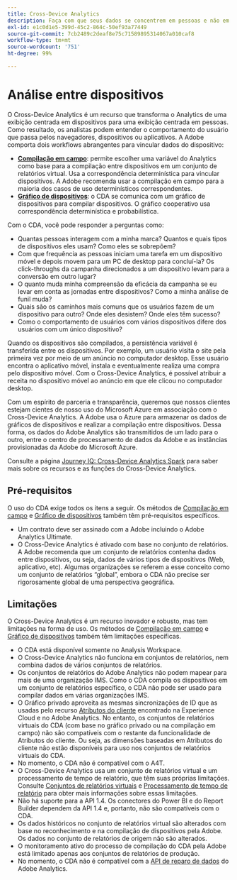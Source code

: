 ```yaml
---
title: Cross-Device Analytics
description: Faça com que seus dados se concentrem em pessoas e não em dispositivos compilando os dados do dispositivo.
exl-id: e1c0d1e5-399d-45c2-864c-50ef93a77449
source-git-commit: 7cb2489c2deaf8e75c71589895314067a010caf8
workflow-type: tm+mt
source-wordcount: '751'
ht-degree: 99%

---
```


# Análise entre dispositivos

O Cross-Device Analytics é um recurso que transforma o Analytics de uma exibição centrada em dispositivos para uma exibição centrada em pessoas. Como resultado, os analistas podem entender o comportamento do usuário que passa pelos navegadores, dispositivos ou aplicativos. A Adobe comporta dois workflows abrangentes para vincular dados do dispositivo:

* [**Compilação em campo**](field-based-stitching.md): permite escolher uma variável do Analytics como base para a compilação entre dispositivos em um conjunto de relatórios virtual. Usa a correspondência determinística para vincular dispositivos. A Adobe recomenda usar a compilação em campo para a maioria dos casos de uso determinísticos correspondentes.
* [**Gráfico de dispositivos**](device-graph.md): o CDA se comunica com um gráfico de dispositivos para compilar dispositivos. O gráfico cooperativo usa correspondência determinística e probabilística.

Com o CDA, você pode responder a perguntas como:

* Quantas pessoas interagem com a minha marca? Quantos e quais tipos de dispositivos eles usam? Como eles se sobrepõem?
* Com que frequência as pessoas iniciam uma tarefa em um dispositivo móvel e depois movem para um PC de desktop para concluí-la? Os click-throughs da campanha direcionados a um dispositivo levam para a conversão em outro lugar?
* O quanto muda minha compreensão da eficácia da campanha se eu levar em conta as jornadas entre dispositivos? Como a minha análise de funil muda?
* Quais são os caminhos mais comuns que os usuários fazem de um dispositivo para outro? Onde eles desistem? Onde eles têm sucesso?
* Como o comportamento de usuários com vários dispositivos difere dos usuários com um único dispositivo?

Quando os dispositivos são compilados, a persistência variável é transferida entre os dispositivos. Por exemplo, um usuário visita o site pela primeira vez por meio de um anúncio no computador desktop. Esse usuário encontra o aplicativo móvel, instala e eventualmente realiza uma compra pelo dispositivo móvel. Com o Cross-Device Analytics, é possível atribuir a receita no dispositivo móvel ao anúncio em que ele clicou no computador desktop.

Com um espírito de parceria e transparência, queremos que nossos clientes estejam cientes de nosso uso do Microsoft Azure em associação com o Cross-Device Analytics. A Adobe usa o Azure para armazenar os dados de gráficos de dispositivos e realizar a compilação entre dispositivos. Dessa forma, os dados do Adobe Analytics são transmitidos de um lado para o outro, entre o centro de processamento de dados da Adobe e as instâncias provisionadas da Adobe do Microsoft Azure.

Consulte a página [Journey IQ: Cross-Device Analytics Spark](https://adobe.ly/aacda) para saber mais sobre os recursos e as funções do Cross-Device Analytics.

## Pré-requisitos

O uso do CDA exige todos os itens a seguir. Os métodos de [Compilação em campo](field-based-stitching.md) e [Gráfico de dispositivos](device-graph.md) também têm pré-requisitos específicos.

* Um contrato deve ser assinado com a Adobe incluindo o Adobe Analytics Ultimate.
* O Cross-Device Analytics é ativado com base no conjunto de relatórios. A Adobe recomenda que um conjunto de relatórios contenha dados entre dispositivos, ou seja, dados de vários tipos de dispositivos (Web, aplicativo, etc). Algumas organizações se referem a esse conceito como um conjunto de relatórios “global”, embora o CDA não precise ser rigorosamente global de uma perspectiva geográfica.

## Limitações

O Cross-Device Analytics é um recurso inovador e robusto, mas tem limitações na forma de uso. Os métodos de [Compilação em campo](field-based-stitching.md) e [Gráfico de dispositivos](device-graph.md) também têm limitações específicas.

* O CDA está disponível somente no Analysis Workspace.
* O Cross-Device Analytics não funciona em conjuntos de relatórios, nem combina dados de vários conjuntos de relatórios.
* Os conjuntos de relatórios do Adobe Analytics não podem mapear para mais de uma organização IMS. Como o CDA compila os dispositivos em um conjunto de relatórios específico, o CDA não pode ser usado para compilar dados em várias organizações IMS.
* O Gráfico privado aproveita as mesmas sincronizações de ID que as usadas pelo recurso [Atributos do cliente](https://experienceleague.adobe.com/docs/core-services/interface/customer-attributes/attributes.html?lang=pt-BR#customer-attributes) encontrado na Experience Cloud e no Adobe Analytics. No entanto, os conjuntos de relatórios virtuais do CDA (com base no gráfico privado ou na compilação em campo) não são compatíveis com o restante da funcionalidade de Atributos do cliente. Ou seja, as dimensões baseadas em Atributos do cliente não estão disponíveis para uso nos conjuntos de relatórios virtuais do CDA.
* No momento, o CDA não é compatível com o A4T.
* O Cross-Device Analytics usa um conjunto de relatórios virtual e um processamento de tempo de relatório, que têm suas próprias limitações. Consulte [Conjuntos de relatórios virtuais](../vrs/vrs-about.md) e [Processamento de tempo de relatório](../vrs/vrs-report-time-processing.md) para obter mais informações sobre essas limitações.
* Não há suporte para a API 1.4. Os conectores do Power BI e do Report Builder dependem da API 1.4 e, portanto, não são compatíveis com o CDA.
* Os dados históricos no conjunto de relatórios virtual são alterados com base no reconhecimento e na compilação de dispositivos pela Adobe. Os dados no conjunto de relatórios de origem não são alterados.
* O monitoramento ativo do processo de compilação do CDA pela Adobe está limitado apenas aos conjuntos de relatórios de produção.
* No momento, o CDA não é compatível com a [API de reparo de dados](https://www.adobe.io/apis/experiencecloud/analytics/docs.html#!AdobeDocs/analytics-2.0-apis/master/data-repair.md) do Adobe Analytics.
